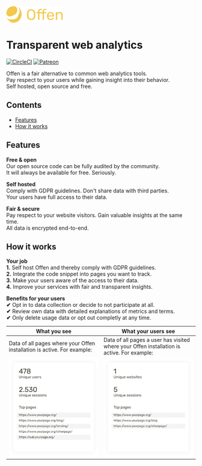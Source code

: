 <a href="https://offen.dev/">
    <img src="https://github.com/offen/press-kit/blob/master/offen-material/gfx-GitHub-Offen-logo.svg" alt="Offen logo" title="Offen" width="150px"/>
</a>

# Transparent web analytics

[![CircleCI](https://circleci.com/gh/offen/offen/tree/development.svg?style=svg)](https://circleci.com/gh/offen/offen/tree/development)
[![Patreon](https://img.shields.io/static/v1.svg?label=patreon&message=donate&color=e85b46)](https://www.patreon.com/offen)

Offen is a fair alternative to common web analytics tools.  
Pay respect to your users while gaining insight into their behavior.  
Self hosted, open source and free.  

## Contents
- [Features](#features)
- [How it works](#how_it_works)

## Features

__Free & open__  
Our open source code can be fully audited by the community.  
It will always be available for free. Seriously.

__Self hosted__  
Comply with GDPR guidelines. Don't share data with third parties.  
Your users have full access to their data.

__Fair & secure__  
Pay respect to your website visitors. Gain valuable insights at the same time.  
All data is encrypted end-to-end.

## How it works

__Your job__  
__1.__ Self host Offen and thereby comply with GDPR guidelines.  
__2.__ Integrate the code snippet into pages you want to track.  
__3.__ Make your users aware of the access to their data.  
__4.__ Improve your services with fair and transparent insights.  

__Benefits for your users__  
__✔__ Opt in to data collection or decide to not participate at all.  
__✔__ Review own data with detailed explanations of metrics and terms.  
__✔__ Only delete usage data or opt out completly at any time.  
  

__What you see__ | __What your users see__
--- | ---
Data of all pages where your Offen installation is active. For example: | Data of all pages a user has visited where your Offen installation is active. For example:
![Example A](https://github.com/offen/press-kit/blob/master/offen-material/gfx-GitHub-Example-A.svg) | ![Example B](https://github.com/offen/press-kit/blob/master/offen-material/gfx-GitHub-Example-B.svg)
